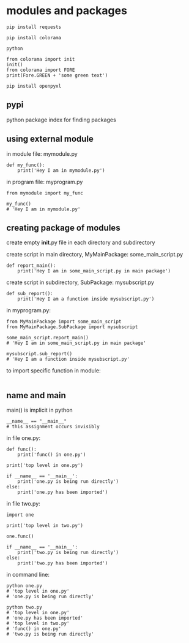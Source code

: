 # modules and packages

```
pip install requests
```

```
pip install colorama

python

from colorama import init
init()
from colorama import FORE
print(Fore.GREEN + 'some green text')
```

```
pip install openpyxl
```

## pypi

python package index for finding packages

## using external module

in module file: mymodule.py
```
def my_func():
	print('Hey I am in mymodule.py')
```

in program file: myprogram.py
```
from mymodule import my_func

my_func()
# 'Hey I am in mymodule.py'
```

## creating package of modules

create empty __init__.py file in each directory and subdirectory

create script in main directory, MyMainPackage: some_main_script.py
```
def report_main():
	print('Hey I am in some_main_script.py in main package')
```

create script in subdirectory, SubPackage: mysubscript.py
```
def sub_report():
	print('Hey I am a function inside mysubscript.py')
```

in myprogram.py:
```
from MyMainPackage import some_main_script
from MyMainPackage.SubPackage import mysubscript

some_main_script.report_main()
# 'Hey I am in some_main_script.py in main package'

mysubscript.sub_report()
# 'Hey I am a function inside mysubscript.py'
```

to import specific function in module:
```

```

## __name__ and __main__

main() is implicit in python
```
__name__ == "__main__"
# this assignment occurs invisibly
```

in file one.py:
```
def func():
	print('func() in one.py')

print('top level in one.py')

if __name__ == '__main__':
	print('one.py is being run directly')
else:
	print('one.py has been imported')
```

in file two.py:
```
import one

print('top level in two.py')

one.func()

if __name__ == '__main__':
	print('two.py is being run directly')
else:
	print('two.py has been imported')
```

in command line:
```
python one.py
# 'top level in one.py'
# 'one.py is being run directly'
```

```
python two.py
# 'top level in one.py'
# 'one.py has been imported'
# 'top level in two.py'
# 'func() in one.py'
# 'two.py is being run directly'
```